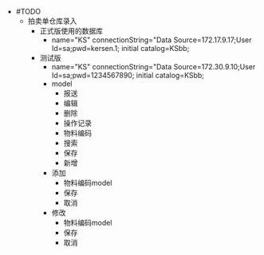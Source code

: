 - #TODO
	- 拍卖单仓库录入
		- 正式版使用的数据库
			- name="KS" connectionString="Data Source=172.17.9.17;User Id=sa;pwd=kersen.1; initial catalog=KSbb;
		- 测试版
			- name="KS" connectionString="Data Source=172.30.9.10;User Id=sa;pwd=1234567890; initial catalog=KSbb;
			- model
				- 报送
				- 编辑
				- 删除
				- 操作记录
				- 物料编码
				- 搜索
				- 保存
				- 新增
			- 添加
				- 物料编码model
				- 保存
				- 取消
			- 修改
				- 物料编码model
				- 保存
				- 取消